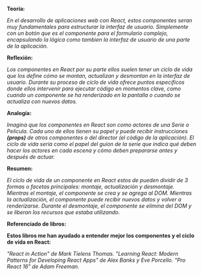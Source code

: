 **Teoría:**

_En el desarrollo de aplicaciones web con React, estos componentes seran muy fundamentales  para estructurar la interfaz de usuario. Simplemente con un botón que es el componente para el formulario complejo, encapsulando la lógica como tambien la interfaz de usuario de una parte de la aplicación._

**Reflexión:**

_Los componentes en React por su parte ellos suelen tener un ciclo de vida que los define cómo se montan, actualizan y desmontan en la interfaz de usuario. Durante su proceso de ciclo de vida ofrece puntos específicos donde ellos intervenir para ejecutar código en momentos clave, como cuando un componente se ha renderizado en la pantalla o cuando se actualiza con nuevos datos._

**Analogía:**

_Imagina que los componentes en React son como actores de una Serie o Pelicula. Cada uno de ellos tienen su papel y puede recibir instrucciones **(props)** de otros componentes o del director (el código de la aplicación). El ciclo de vida sería como el papel del guion de la serie que indica qué deben hacer los actores en cada escena y cómo deben prepararse antes y después de actuar._

**Resumen:**

_El ciclo de vida de un componente en React estos de pueden dividir de 3 formas o facetas principales: montaje, actualización y desmontaje. Mientras el montaje, el componente se crea y se agrega al DOM. Mientras la actualización, el componente puede recibir nuevos datos y volver a renderizarse. Durante el desmontaje, el componente se elimina del DOM y se liberan los recursos que estaba utilizando._

**Referenciado de libros:**

**Estos libros me han ayudado a entender mejor los componentes y el ciclo de vida en React:**

_"React in Action" de Mark Tielens Thomas._
_"Learning React: Modern Patterns for Developing React Apps" de Alex Banks y Eve Porcello._
_"Pro React 16" de Adam Freeman._